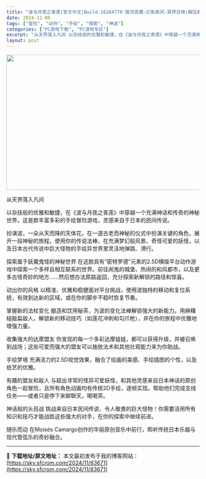 ```yaml
---
title: "波与月夜之青莲|官方中文|Build.16284770-银河恶魔-幻影疾风-冥界召唤|解压即撸|"
date: 2024-11-06
tags: ["冒险", "动作", "手绘", "探索", "神话"]
categories: ["PC游戏下载", "PC游戏专区"]
excerpt: "从天界落入凡间 以杂技般的优雅和敏捷，在《波与月夜之青莲》中穿越一个充满神话和传奇的神秘世界。这是款丰富多彩的手绘冒险游戏，灵感来自于日本的民间传说。 扮演波，一朵从天而降的天体花，在一道古老而神秘的仪式中扮演关键的角色，展开一段神秘的旅程。使用你的传说法棒，在充满梦幻般风景、奇怪可爱的妖怪，以及日&hellip;"
layout: post
---
```


<img class="aligncenter size-full wp-image-83653" src="https://sky.sfcrom.com/wp-content/uploads/2024/11/2024110608464472.webp" alt="" width="616" height="353" />

从天界落入凡间

以杂技般的优雅和敏捷，在《波与月夜之青莲》中穿越一个充满神话和传奇的神秘世界。这是款丰富多彩的手绘冒险游戏，灵感来自于日本的民间传说。

扮演波，一朵从天而降的天体花，在一道古老而神秘的仪式中扮演关键的角色，展开一段神秘的旅程。使用你的传说法棒，在充满梦幻般风景、奇怪可爱的妖怪，以及日本古代传说中巨大怪物的手绘异世界里灵活地弹跳、滑行。

探索属于妖魔鬼怪的神秘世界
在这款具有“密特罗德”元素的2.5D横版平台动作游戏中探索一个多样且相互联系的世界。前往闹鬼的城堡、热闹的和风都市，以及更多古怪奇妙的地方……然后想办法原路返回，充分探索新解锁的路径和惊喜。

动出你的风格
以精准、优雅和稳健面对平台挑战，使用波独特的移动和复位系统，有效到达新的区域，或在你的脚步不稳时恢复节奏。

掌握新的法杖变化
酿造和饮用秘茶，为波的变化法棒解锁强大的新能力。用麻糬槌敲扁敌人，解锁新的移动技巧（如莲花冲刺和勾爪枪），并在你的旅程中优雅地增强力量。

收集强大的达摩盟友
你发现的每一个多彩达摩娃娃，都可以获得升级，并被召唤到战场；这些可爱而强大的盟友可以施放法术和其他壮观能力来为你助战。

手绘梦境
充满活力的2.5D视觉效果，融合了绘画的美感、手绘插图的个性，以及纸艺的优雅。

有趣的盟友和敌人
与超出寻常的怪异可爱妖怪，和其他灵感来自日本神话的原创角色一起冒险，且所有角色动画均有传统2D手绘，逐帧实现。帮助他们完成支线任务——或者只是停下来聊聊天，喝喝茶。

神话般的头目战
挑战来自日本民间传说、令人敬畏的巨大怪物！你需要活用所有知识和技巧才能战胜这些强大的对手，在你的探索中继续前进。

随乐而动
在Moisés Camargo创作的华丽原创音乐中前行，聆听传统日本乐器与现代管弦乐的奇妙融合。

---
📖 **下载地址/原文地址：** 本文最初发布于我的博客网站：[https://sky.sfcrom.com/2024/11/83671](https://sky.sfcrom.com/2024/11/83671)
